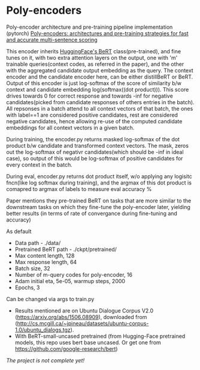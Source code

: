 # Poly-encoders
Poly-encoder architecture and pre-training pipeline implementation (pytorch) [Poly-encoders: architectures and pre-training
strategies for fast and accurate multi-sentence scoring](https://arxiv.org/pdf/1905.01969.pdf)

This encoder inherits [HuggingFace's BeRT](https://huggingface.co/transformers/model_doc/bert.html) class(pre-trained), and fine tunes on it, with two extra attention layers on the output, one with 'm' trainable queries(context codes, as referred in  the paper), and the other with the aggregated candidate output embedding as the query. The context encoder and the candidate encoder here, can be either distillBeRT or BeRT. Output of this encoder is just log-softmax of the score of similarity b/w context and candidate embedding log(softmax((dot product))). This score drives towards 0 for correct response and towards -inf for negative candidates(picked from candidate responses of others entries in the batch). All repsonses in a batch attend to all context vectors of that batch, the ones with label==1 are considered positive candidates, rest are considered negative candidates, hence allowing re-use of the computed candidate embeddings for all context vectors in a given batch.

During training, the encoder.py returns masked log-softmax of the dot product b/w candidate and transformed context vectors. The mask, zeros out the log-softmax of negativr candidates(which should be -inf in ideal case), so output of this would be log-softmax of positive candidates for every context in the batch.

During eval, encoder.py returns dot product itself, w/o applying any logisitc fncn(like log softmax during training), and the argmax of this dot product is comapred to argmax of labels to measure eval accuracy %

Paper mentions they pre-trained BeRT on tasks that are more similar to the downstream tasks on which they fine-tune the poly-encoder later, yielding better results (in terms of rate of convergance during fine-tuning and accuracy)

As default
- Data path - ./data/
- Pretrained BeRT path - ./ckpt/pretrained/
- Max content length, 128
- Max response length, 64
- Batch size, 32
- Number of m-query codes for poly-encoder, 16
- Adam initial eta, 5e-05, warmup steps, 2000
- Epochs, 3

Can be changed via args to train.py


- Results mentioned are on Ubuntu Dialogue Corpus V2.0 (https://arxiv.org/abs/1506.08909), downloaded from (http://cs.mcgill.ca/~jpineau/datasets/ubuntu-corpus-1.0/ubuntu_dialogs.tgz).
- With BeRT-small-uncased pretrained (from Hugging-Face pretrained models, this repo uses bert base uncased. Or get one from https://github.com/google-research/bert)


*The project is not complete yet!*
